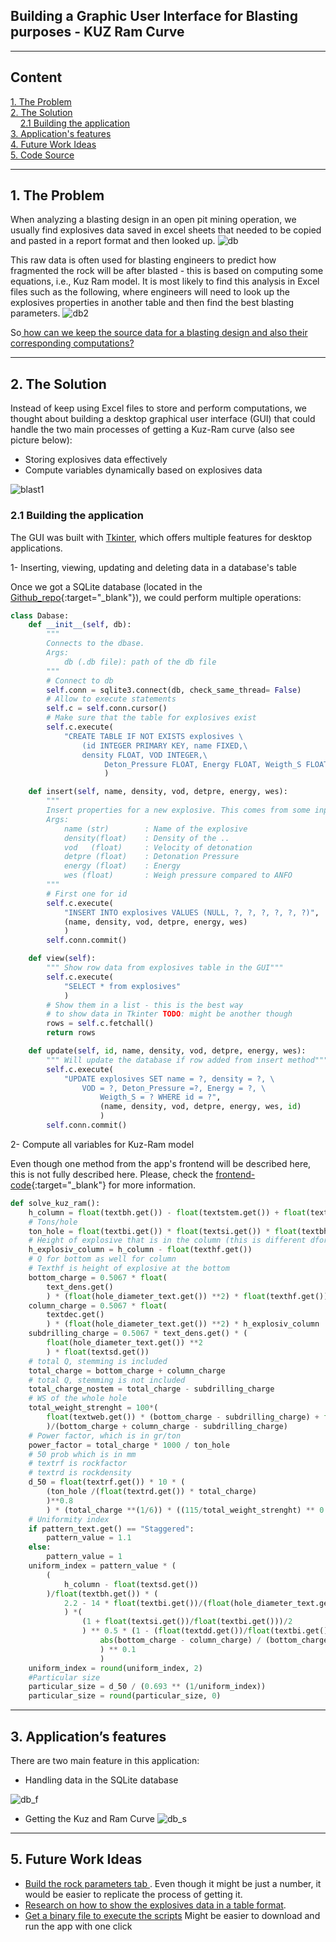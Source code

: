 ## Building a Graphic User Interface for Blasting purposes - KUZ Ram Curve

--- 

<h2> Content </h2>

[1. The Problem](#s2) <br>
[2. The Solution ](#s3) <br>
&nbsp;&nbsp;&nbsp;&nbsp;[2.1 Building the application](#s4) <br>
[3. Application's features](#s5) <br>
[4. Future Work Ideas](#s6) <br>
[5. Code Source](#s7) <br>

----

<h2 id = "s2"> 1. The Problem </h2>

When analyzing a blasting design in an open pit mining operation, we usually find explosives data saved in excel sheets that needed to be copied and pasted in a report format and then looked up.
![db](https://user-images.githubusercontent.com/64980133/185801539-5027e567-62aa-4c26-8f20-7bea0f10fc92.png)

This raw data is often used for blasting engineers to predict how fragmented the rock will be after blasted - this is based on computing some equations, i.e., Kuz Ram model. It is most likely to find this analysis in Excel files such as the following, where engineers will need to look up the explosives properties in another table and then find the best blasting parameters.
![db2](https://user-images.githubusercontent.com/64980133/185801542-85b9a348-629a-4d86-9d94-572a02dfd3c6.png)

So<ins> how can we keep the source data for a blasting design and also their corresponding computations?</ins>

----

<h2 id = "s3"> 2. The Solution </h2>

Instead of keep using Excel files to store and perform computations, we thought about building a desktop graphical user interface (GUI) that could handle the two main processes of getting a Kuz-Ram curve (also see picture below):
*  Storing explosives data effectively
*  Compute variables dynamically based on explosives data

![blast1](https://user-images.githubusercontent.com/64980133/185801549-fb2ab967-c677-4de5-950f-7ec0427104e2.svg)

<h3 id = "s4"> 2.1 Building the application </h3>

The GUI was built with [Tkinter](https://docs.python.org/3/library/tkinter.html), which offers multiple features for desktop applications.

1- Inserting, viewing, updating and deleting data in a database's table

Once we got a SQLite database (located in the [Github_repo](https://github.com/luisflarota/Blasting_Project){:target="\_blank"}), we could perform multiple operations:

~~~python
class Dabase:
    def __init__(self, db):
        """
        Connects to the dbase.
        Args:
            db (.db file): path of the db file
        """
        # Connect to db 
        self.conn = sqlite3.connect(db, check_same_thread= False)
        # Allow to execute statements
        self.c = self.conn.cursor()
        # Make sure that the table for explosives exist
        self.c.execute(
            "CREATE TABLE IF NOT EXISTS explosives \
                (id INTEGER PRIMARY KEY, name FIXED,\
                density FLOAT, VOD INTEGER,\
                     Deton_Pressure FLOAT, Energy FLOAT, Weigth_S FLOAT)"
                     )

    def insert(self, name, density, vod, detpre, energy, wes):
        """
        Insert properties for a new explosive. This comes from some input boxes
        Args:
            name (str)        : Name of the explosive
            density(float)    : Density of the ..
            vod   (float)     : Velocity of detonation
            detpre (float)    : Detonation Pressure
            energy (float)    : Energy
            wes (float)       : Weigh pressure compared to ANFO
        """
        # First one for id
        self.c.execute(
            "INSERT INTO explosives VALUES (NULL, ?, ?, ?, ?, ?, ?)", 
            (name, density, vod, detpre, energy, wes)
            )
        self.conn.commit()

    def view(self):
        """ Show row data from explosives table in the GUI"""
        self.c.execute(
            "SELECT * from explosives"
            )
        # Show them in a list - this is the best way
        # to show data in Tkinter TODO: might be another though
        rows = self.c.fetchall()
        return rows   

    def update(self, id, name, density, vod, detpre, energy, wes):
        """ Will update the database if row added from insert method"""
        self.c.execute(
            "UPDATE explosives SET name = ?, density = ?, \
                VOD = ?, Deton_Pressure =?, Energy = ?, \
                    Weigth_S = ? WHERE id = ?", 
                    (name, density, vod, detpre, energy, wes, id)
                    )
        self.conn.commit()
~~~

2- Compute all variables for Kuz-Ram model

Even though one method from the app's frontend will be described here, this is not fully described here.
Please, check the [frontend-code](https://github.com/luisflarota/Blasting_Project/blob/master/frontend.py){:target="\_blank"} for more information.
~~~python
def solve_kuz_ram():
    h_column = float(textbh.get()) - float(textstem.get()) + float(textsd.get())
    # Tons/hole
    ton_hole = float(textbi.get()) * float(textsi.get()) * float(textbh.get()) * float(textrd.get())
    # Height of explosive that is in the column (this is different dfor the bottom)
    h_explosiv_column = h_column - float(texthf.get())
    # Q for bottom as well for column
    # Texthf is height of explosive at the bottom
    bottom_charge = 0.5067 * float(
        text_dens.get()
        ) * (float(hole_diameter_text.get()) **2) * float(texthf.get())
    column_charge = 0.5067 * float(
        textdec.get()
        ) * (float(hole_diameter_text.get()) **2) * h_explosiv_column
    subdrilling_charge = 0.5067 * text_dens.get() * (
        float(hole_diameter_text.get()) **2
        ) * float(textsd.get())
    # total Q, stemming is included
    total_charge = bottom_charge + column_charge
    # total Q, stemming is not included
    total_charge_nostem = total_charge - subdrilling_charge
    # WS of the whole hole
    total_weight_strenght = 100*(
        float(textweb.get()) * (bottom_charge - subdrilling_charge) + float(textwec.get()) * column_charge
        )/(bottom_charge + column_charge - subdrilling_charge)
    # Power factor, which is in gr/ton
    power_factor = total_charge * 1000 / ton_hole
    # 50 prob which is in mm
    # textrf is rockfactor
    # textrd is rockdensity
    d_50 = float(textrf.get()) * 10 * (
        (ton_hole /(float(textrd.get()) * total_charge)
        )**0.8
        ) * (total_charge **(1/6)) * ((115/total_weight_strenght) ** 0.633)
    # Uniformity index
    if pattern_text.get() == "Staggered":
        pattern_value = 1.1
    else:
        pattern_value = 1
    uniform_index = pattern_value * (
        (
            h_column - float(textsd.get())
        )/float(textbh.get()) * (
            2.2 - 14 * float(textbi.get())/(float(hole_diameter_text.get()) * 25.4)
            ) *(
                (1 + float(textsi.get())/float(textbi.get()))/2
                ) ** 0.5 * (1 - (float(textdd.get())/float(textbi.get()))) * (
                    abs(bottom_charge - column_charge) / (bottom_charge+column_charge) + 0.1
                    ) ** 0.1
                    )
    uniform_index = round(uniform_index, 2)
    #Particular size
    particular_size = d_50 / (0.693 ** (1/uniform_index))
    particular_size = round(particular_size, 0)
~~~

--- 

<h2 id = "s5"> 3. Application’s features </h2>

There are two main feature in this application:

* Handling data in the SQLite database

![db_f](https://user-images.githubusercontent.com/64980133/185801562-a66076ad-703a-4ea0-b323-af3bf8ec0b38.png)

* Getting the Kuz and Ram Curve
![db_s](https://user-images.githubusercontent.com/64980133/185801565-0618262a-b2d7-4fba-8307-7be16d0285fb.png)


---

<h2 id = "s6"> 5. Future Work Ideas </h2>

- <ins>Build the rock parameters tab </ins>. Even though it might be just a number, it would be easier to replicate the process of getting it.
- <ins>Research on how to show the explosives data in a table format</ins>.
- <ins>Get a binary file to execute the scripts</ins> Might be easier to download and run the app with one click
